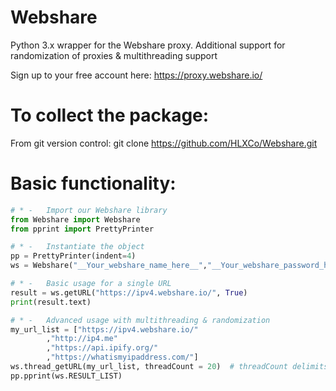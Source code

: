 # Webshare
Python 3.x wrapper for the Webshare proxy.  Additional support for randomization of proxies & multithreading support

Sign up to your free account here: https://proxy.webshare.io/

# To collect the package:

From git version control:
git clone https://github.com/HLXCo/Webshare.git

# Basic functionality:

```python
# * -	Import our Webshare library
from Webshare import Webshare
from pprint import PrettyPrinter

# * -	Instantiate the object
pp = PrettyPrinter(indent=4) 
ws = Webshare("__Your_webshare_name_here__","__Your_webshare_password_here__")

# * -	Basic usage for a single URL
result = ws.getURL("https://ipv4.webshare.io/", True)
print(result.text)

# * -	Advanced usage with multithreading & randomization
my_url_list = ["https://ipv4.webshare.io/"
		,"http://ip4.me"
		,"https://api.ipify.org/"
		,"https://whatismyipaddress.com/"]
ws.thread_getURL(my_url_list, threadCount = 20)  # threadCount delimits the amount of simultaneous threads.  
pp.pprint(ws.RESULT_LIST)
```
